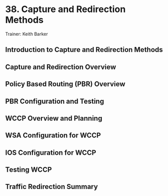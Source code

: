 # 38. Capture and Redirection Methods

Trainer: Keith Barker


## Introduction to Capture and Redirection Methods




## Capture and Redirection Overview




## Policy Based Routing (PBR) Overview




## PBR Configuration and Testing




## WCCP Overview and Planning




## WSA Configuration for WCCP




## IOS Configuration for WCCP




## Testing WCCP




## Traffic Redirection Summary



